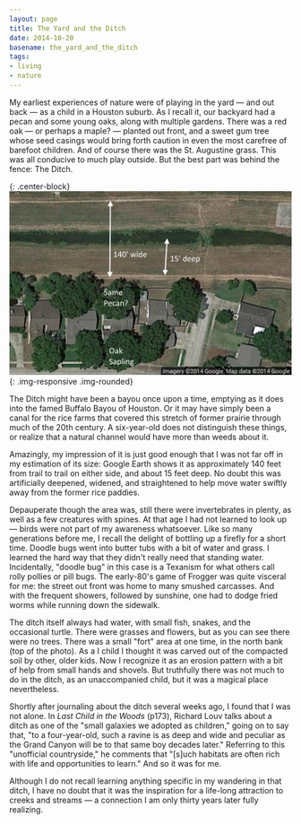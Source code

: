```yaml
---
layout: page
title: The Yard and the Ditch
date: 2014-10-20
basename: the_yard_and_the_ditch
tags:
- living
- nature
---
```


My earliest experiences of nature were of playing in the yard &mdash; and out
back &mdash; as a child in a Houston suburb. As I recall it, our backyard had a
pecan and some young oaks, along with multiple gardens. There was a red oak
&mdash; or perhaps a maple? &mdash; planted out front, and a sweet gum tree
whose seed casings would bring forth caution in even the most carefree of
barefoot children. And of course there was the St. Augustine grass. This was all
conducive to much play outside. But the best part was behind the fence: The
Ditch.

{: .center-block}
![satellite view](/images/theDitch.png){: .img-responsive .img-rounded}

<!--more-->

The Ditch might have been a bayou once upon a time, emptying as it does into the
famed Buffalo Bayou of Houston. Or it may have simply been a canal for the rice
farms that covered this stretch of former prairie through much of the 20th
century. A six-year-old does not distinguish these things, or realize that a
natural channel would have more than weeds about it. 

Amazingly, my impression of it is just good enough that I was not far off in my
estimation of its size: Google Earth shows it as approximately 140 feet from
trail to trail on either side, and about 15 feet deep. No doubt this was
artificially deepened, widened, and straightened to help move water swiftly away
from the former rice paddies.  

Depauperate though the area was, still there were invertebrates in plenty, as
well as a few creatures with spines. At that age I had not learned to look up &mdash;
birds were not part of my awareness whatsoever. Like so many generations before
me, I recall the delight of bottling up a firefly for a short time. Doodle bugs
went into butter tubs with a bit of water and grass. I learned the hard way that
they didn't really need that standing water. Incidentally, "doodle bug" in this
case is a Texanism for what others call rolly pollies or pill bugs. The
early-80's game of Frogger was quite visceral for me: the street out front was
home to many smushed carcasses. And with the frequent showers, followed by
sunshine, one had to dodge fried worms while running down the sidewalk. 

The ditch itself always had water, with small fish, snakes, and the occasional
turtle. There were grasses and flowers, but as you can see there were no trees.
There was a small "fort" area at one time, in the north bank (top of the photo).
As a I child I thought it was carved out of the compacted soil by other, older
kids. Now I recognize it as an erosion pattern with a bit of help from small
hands and shovels. But truthfully there was not much to do in the ditch, as an
unaccompanied child, but it was a magical place nevertheless.

Shortly after journaling about the ditch several weeks ago, I found that I was
not alone. In _Last Child in the Woods_ (p173), Richard Louv talks about a ditch
as one of the "small galaxies we adopted as children," going on to say that, "to
a four-year-old, such a ravine is as deep and wide and peculiar as the Grand
Canyon will be to that same boy decades later." Referring to this "unofficial
countryside," he comments that "[s]uch habitats are often rich with life and
opportunities to learn." And so it was for me.

Although I do not recall learning anything specific in my wandering in that
ditch, I have no doubt that it was the inspiration for a life-long attraction to
creeks and streams &mdash; a connection I am only thirty years later fully
realizing.
